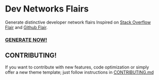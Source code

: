 # Dev Networks Flairs
Generate distinctive developer network flairs
Inspired on [Stack Overflow Flair](http://stackoverflow.com/users/flair) and [Github Flair](https://markocen.github.io/github-flair). 

### [GENERATE NOW!](https://yulioaj290.github.io/dev-networks-flairs/)

## CONTRIBUTING!

If you want to contribute with new features, code optimization or simply offer a new theme template; just follow instructions in
[CONTRIBUTING.md](CONTRIBUTING.md)
